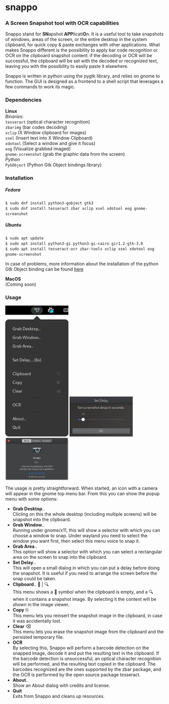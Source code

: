 # snappo
### A Screen Snapshot tool with OCR capabilities
Snappo stand for **SN**apshot **APP**licati**O**n. It is a useful tool to take snapshots of windows,
areas of the screen, or the entire desktop in the system clipboard, for quick copy & paste exchanges
with other applications. What makes Snappo different is the possibility to apply bar code recognition
or OCR on the clipboard snapshot content: if the decoding or OCR will be successful, the clipboard
will be set with the decoded or recognized text, leaving you with the possibility to easily paste it 
elsewhere.  

Snappo is written in python using the pygtk library, and relies on gnome to function. The GUI is 
designed as a frontend to a shell script that leverages a few commands to work its magic.

### Dependencies
**Linux**  
*Binaries*:  
`tesseract` (optical character recognition)  
`zbarimg` (bar codes decoding)   
`xclip`  (X Window clipboard for images)  
`xsel` (Insert text into X Window Clipboard)   
`xdotool`  (Select a window and give it focus)  
`eog`  (Visualize grabbed imaged)  
`gnome-screenshot` (grab the graphic data from the screen)  
*Python*  
`PyGObject` (Python Gtk Object bindings library)

### Installation

##### Fedora
`$ sudo dnf install python3-gobject gtk3`  
`$ sudo dnf install tesseract zbar xclip xsel xdotool eog gnome-screenshot`  

##### Ubuntu
`$ sudo apt update`  
`$ sudo apt install python3-gi python3-gi-cairo gir1.2-gtk-3.0`  
`$ sudo apt install tesseract-ocr zbar-tools xclip xsel xdotool eog gnome-screenshot`  

In case of problems, more information about the installation of the python Gtk Object binding can be found [here](https://pygobject.readthedocs.io/en/latest/getting_started.html)

**MacOS**  
(Coming soon)

### Usage
<img src="docs/snappo_menu.png" alt="Main Menu" style="width:200px;"/>
<img src="docs/snappo_timer.png" alt="Delay slider" style="width:200px;"/>  
<img src="docs/snappo_about.png" alt="Delay slider" style="width:200px;"/>  

The usage is pretty straightforward. When started, an icon with a camera will appear in the gnome top menu bar.
From this you can show the popup menu with some options:

* **Grab Desktop**..  
  Clicling on this the whole desktop (including multiple screens) will be snapshot into the clipboard.
* **Grab Window**..  
  Running under gnome/x11, this will show a selector with which you can choose a window to snap. Under wayland you 
  need to select the window you want first, then select this menu voice to snap it.
* **Grab Area**..  
  This option will show a selector with which you can select a rectangular area on the screen to snap into the
  clipboard.
* **Set Delay**..  
  This will open a small dialog in which you can put a delay before doing the snapshot. It is useful if you need to 
  arrange the screen before the snap could be taken.
* **Clipboard**.. 🚫 | 🔍  
  This menu shows a 🚫 symbol when the clipboard is empty, and a 🔍 when it contains a snapshot image. By selecting it 
  the content will be shown in the image viewer.
* **Copy** ⎘  
  This menu lets you reinsert the snapshot image in the clipboard, in case it was accidentally lost.
* **Clear** ⌫  
  This menu lets you erase the snapshot image from the clipboard and the persisted temporary file.
* **OCR**  
  By selecting this, Snappo will perform a barcode detection on the snapped image, decode it and put the resulting text
  in the clipboard. If the barcode detection is unsuccessful, an optical character recognition will be performed, and 
  the resulting text copied in the clipboard. The barcodes recognized are the ones supported by the zbar package, and 
  the OCR is performed by the open source package tesseract.
* **About**..  
  Show an About dialog with credits and license.  
* **Quit**  
  Exits from Snappo and cleans up resources.